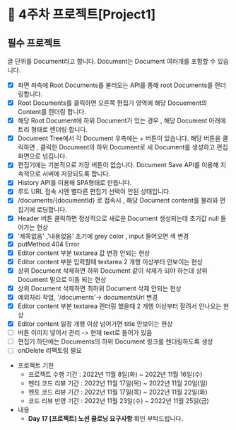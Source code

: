 # 📌 4주차 프로젝트[Project1]

## 필수 프로젝트

글 단위를 Document라고 합니다. Document는 Document 여러개를 포함할 수 있습니다.
- [x] 화면 좌측에 Root Documents를 불러오는 API를 통해 root Documents를 렌더링합니다.
- [x] Root Documents를 클릭하면 오른쪽 편집기 영역에 해당 Docuement의 Content를 렌더링 합니다.
- [x] 해당 Root Document에 하위 Document가 있는 경우 , 해당 Document 아래에 트리 형태로 렌더링 합니다.
- [x] Document Tree에서 각 Document 우측에는 + 버튼이 있습니다. 해당 버튼을 클릭하면 , 클릭한 Document의 하위 Document로 새 Document를 생성하고 편집화면으로 넘깁니다.
- [x] 편집기에는 기본적으로 저장 버튼이 없습니다. Document Save API를 이용해 지속적으로 서버에 저장되도록 합니다.
- [x] History API를 이용해 SPA형태로 만듭니다.
- [x] 루트 URL 접속 시엔 별다른 편집기 선택이 안된 상태입니다.
- [x] /documents/{documentId} 로 접속시 , 해당 Document content를 불러와 편집기에 로딩합니다.
- [x] Header 버튼 클릭하면 정상적으로 새로운 Document 생성되는데 초기값 null 들어가는 현상
- [x] '제목없음' ,'내용없음' 초기에 grey color , input 들어오면 색 변경
- [x] putMethod 404 Error
- [x] Editor content 부분 textarea 값 변경 안되는 현상
- [x] Editor content 부분 입력할때 textarea 2 개행 이상부터 안보이는 현상
- [x] 상위 Document 삭제하면 하위 Document 같이 삭제가 되야 하는데 상위 Document 밑으로 이동 되는 현상
- [x] 상위 Document 삭제하면 최하위 Document 삭제 안되는 현상
- [x] 예외처리 작업, '/documents'-> documentsUrl 변경
- [x] Editor content 부분 textarea 렌더링 했을때 2 개행 이상부터 잘려서 안나오는 현상
- [x] Editor content 일정 개행 이상 넘어가면 title 안보이는 현상
- [ ] 버튼 이미지 넣어서 관리 -> 현재 text로 들어가 있음
- [ ] 편집기 하단에는  Documents의 하위 Document 링크를 렌더링하도록 생성
- [ ] onDelete 리팩토링 필요 

- 프로젝트 기한
  - 프로젝트 수행 기간 : 2022년 11월 8일(화) ~ 2022년 11월 16일(수)
  - 멘티 코드 리뷰 기간 : 2022년 11월 17일(목) ~ 2022년 11월 20일(일)
  - 멘토 코드 리뷰 기간 : 2022년 11월 17일(목) ~ 2022년 11월 22일(화)
  - 코드 리뷰 반영 기간 : 2022년 11월 23일(수) ~ 2022년 11월 25일(금)
- 내용
  - **Day 17 [프로젝트] 노션 클로닝 요구사항** 확인 부탁드립니다.